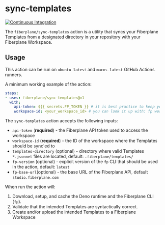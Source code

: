 # sync-templates

[![Continuous Integration](https://github.com/fiberplane/sync-templates/actions/workflows/ci.yml/badge.svg)](https://github.com/fiberplane/sync-templates/actions/workflows/ci.yml)

The `fiberplane/sync-templates` action is a utility that syncs your Fiberplane Templates from a designated directory in your repository with your Fiberplane Workspace.

## Usage
This action can be run on `ubuntu-latest` and `macos-latest` GitHub Actions runners.

A minimum working example of the action:
```yaml
steps:
- uses: fiberplane/sync-templates@v1
  with:
    api-token: ${{ secrets.FP_TOKEN }} # it is best practice to keep your secrets in GitHub Secrets
    workspace-id: <your_workspace_id> # you can look it up with: fp workspaces list
```

The `sync-templates` action accepts the following inputs:
- `api-token` (**required**) - the Fiberplane API token used to access the workspace
- `workspace-id` (**required**) - the ID of the workspace where the Templates should be sync'ed to
- `templates-directory` (optional) - directory where valid Templates `*.jsonnet` files are located, default: `.fiberplane/templates/`
- `fp-version` (optional) - explicit version of the `fp` CLI that should be used in the action, default: `latest`
- `fp-base-url`(optional) - the base URL of the Fiberplane API, default `studio.fiberplane.com`

When run the action will:
1. Download, setup, and cache the Deno runtime and the Fiberplane CLI (`fp`).
2. Validate that the intended Templates are syntactically correct.
3. Create and/or upload the intended Templates to a Fiberplane Workspace
